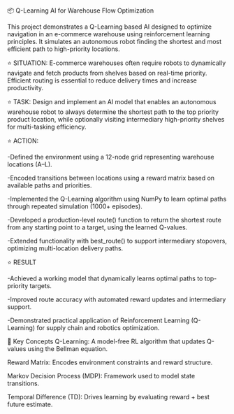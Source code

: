 📦 Q-Learning AI for Warehouse Flow Optimization


This project demonstrates a Q-Learning based AI designed to optimize navigation in an e-commerce warehouse using reinforcement learning principles. It simulates an autonomous robot finding the shortest and most efficient path to high-priority locations.

⭐ SITUATION:
E-commerce warehouses often require robots to dynamically navigate and fetch products from shelves based on real-time priority. Efficient routing is essential to reduce delivery times and increase productivity.

⭐ TASK:
Design and implement an AI model that enables an autonomous warehouse robot to always determine the shortest path to the top priority product location, while optionally visiting intermediary high-priority shelves for multi-tasking efficiency.

⭐ ACTION:

-Defined the environment using a 12-node grid representing warehouse locations (A–L).

-Encoded transitions between locations using a reward matrix based on available paths and priorities.

-Implemented the Q-Learning algorithm using NumPy to learn optimal paths through repeated simulation (1000+ episodes).

-Developed a production-level route() function to return the shortest route from any starting point to a target, using the learned Q-values.

-Extended functionality with best_route() to support intermediary stopovers, optimizing multi-location delivery paths.

⭐ RESULT

-Achieved a working model that dynamically learns optimal paths to top-priority targets.

-Improved route accuracy with automated reward updates and intermediary support.

-Demonstrated practical application of Reinforcement Learning (Q-Learning) for supply chain and robotics optimization.

🧠 Key Concepts
Q-Learning: A model-free RL algorithm that updates Q-values using the Bellman equation.

Reward Matrix: Encodes environment constraints and reward structure.

Markov Decision Process (MDP): Framework used to model state transitions.

Temporal Difference (TD): Drives learning by evaluating reward + best future estimate.

